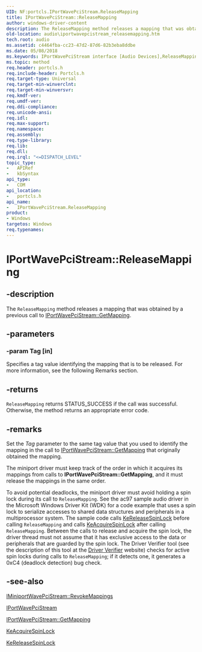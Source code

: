 ```yaml
---
UID: NF:portcls.IPortWavePciStream.ReleaseMapping
title: IPortWavePciStream::ReleaseMapping
author: windows-driver-content
description: The ReleaseMapping method releases a mapping that was obtained by a previous call to IPortWavePciStream::GetMapping.
old-location: audio\iportwavepcistream_releasemapping.htm
tech.root: audio
ms.assetid: c4464fba-cc23-47d2-87d6-82b3eba8ddbe
ms.date: 05/08/2018
ms.keywords: IPortWavePciStream interface [Audio Devices],ReleaseMapping method, IPortWavePciStream.ReleaseMapping, IPortWavePciStream::ReleaseMapping, ReleaseMapping, ReleaseMapping method [Audio Devices], ReleaseMapping method [Audio Devices],IPortWavePciStream interface, audio.iportwavepcistream_releasemapping, audmp-routines_a4e274f7-02f8-4775-854f-befdc7dc6f03.xml, portcls/IPortWavePciStream::ReleaseMapping
ms.topic: method
req.header: portcls.h
req.include-header: Portcls.h
req.target-type: Universal
req.target-min-winverclnt: 
req.target-min-winversvr: 
req.kmdf-ver: 
req.umdf-ver: 
req.ddi-compliance: 
req.unicode-ansi: 
req.idl: 
req.max-support: 
req.namespace: 
req.assembly: 
req.type-library: 
req.lib: 
req.dll: 
req.irql: "<=DISPATCH_LEVEL"
topic_type:
-	APIRef
-	kbSyntax
api_type:
-	COM
api_location:
-	portcls.h
api_name:
-	IPortWavePciStream.ReleaseMapping
product:
- Windows
targetos: Windows
req.typenames: 
---
```


# IPortWavePciStream::ReleaseMapping


## -description


The <code>ReleaseMapping</code> method releases a mapping that was obtained by a previous call to <a href="https://msdn.microsoft.com/library/windows/hardware/ff536909">IPortWavePciStream::GetMapping</a>.


## -parameters




### -param Tag [in]

Specifies a tag value identifying the mapping that is to be released. For more information, see the following Remarks section.


## -returns



<code>ReleaseMapping</code> returns STATUS_SUCCESS if the call was successful. Otherwise, the method returns an appropriate error code.




## -remarks



Set the <i>Tag</i> parameter to the same tag value that you used to identify the mapping in the call to <a href="https://msdn.microsoft.com/library/windows/hardware/ff536909">IPortWavePciStream::GetMapping</a> that originally obtained the mapping.

The miniport driver must keep track of the order in which it acquires its mappings from calls to <b>IPortWavePciStream::GetMapping</b>, and it must release the mappings in the same order.

To avoid potential deadlocks, the miniport driver must avoid holding a spin lock during its call to <code>ReleaseMapping</code>. See the ac97 sample audio driver in the Microsoft Windows Driver Kit (WDK) for a code example that uses a spin lock to serialize accesses to shared data structures and peripherals in a multiprocessor system. The sample code calls <a href="https://msdn.microsoft.com/library/windows/hardware/ff553145">KeReleaseSpinLock</a> before calling <code>ReleaseMapping</code> and calls <a href="https://msdn.microsoft.com/library/windows/hardware/ff551917">KeAcquireSpinLock</a> after calling <code>ReleaseMapping</code>. Between the calls to release and acquire the spin lock, the driver thread must not assume that it has exclusive access to the data or peripherals that are guarded by the spin lock. The Driver Verifier tool (see the description of this tool at the <a href="http://go.microsoft.com/fwlink/p/?linkid=8753">Driver Verifier</a> website) checks for active spin locks during calls to <code>ReleaseMapping</code>; if it detects one, it generates a 0xC4 (deadlock detection) bug check.




## -see-also




<a href="https://msdn.microsoft.com/library/windows/hardware/ff536730">IMiniportWavePciStream::RevokeMappings</a>



<a href="https://msdn.microsoft.com/library/windows/hardware/ff536907">IPortWavePciStream</a>



<a href="https://msdn.microsoft.com/library/windows/hardware/ff536909">IPortWavePciStream::GetMapping</a>



<a href="https://msdn.microsoft.com/library/windows/hardware/ff551917">KeAcquireSpinLock</a>



<a href="https://msdn.microsoft.com/library/windows/hardware/ff553145">KeReleaseSpinLock</a>
 

 

